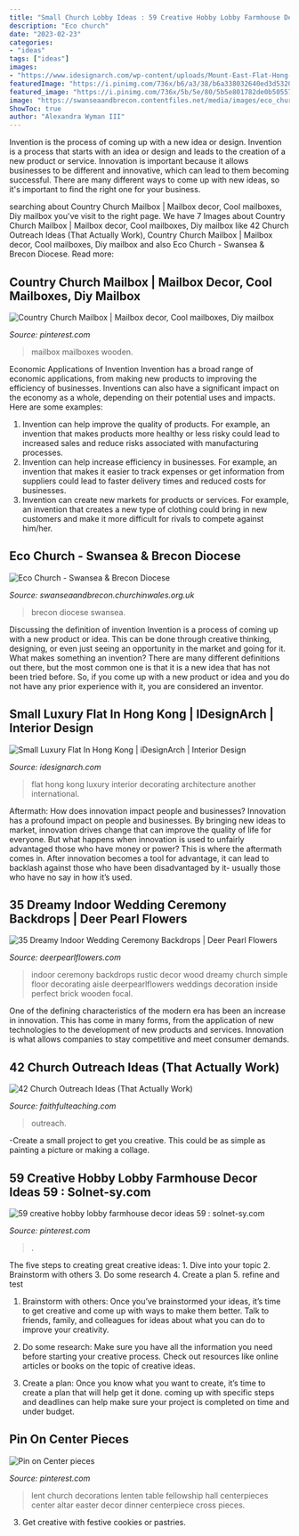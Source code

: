 ```yaml
---
title: "Small Church Lobby Ideas : 59 Creative Hobby Lobby Farmhouse Decor Ideas 59 : Solnet-sy.com"
description: "Eco church"
date: "2023-02-23"
categories:
- "ideas"
tags: ["ideas"]
images:
- "https://www.idesignarch.com/wp-content/uploads/Mount-East-Flat-Hong-Kong_9.jpg"
featuredImage: "https://i.pinimg.com/736x/b6/a3/38/b6a338032640ed3d53204e2d0e16ba41--lent-center-pieces.jpg"
featured_image: "https://i.pinimg.com/736x/5b/5e/80/5b5e801782de0b5055768e8ae8f1f5fc.jpg"
image: "https://swanseaandbrecon.contentfiles.net/media/images/eco_church.width-1200.jpg"
ShowToc: true
author: "Alexandra Wyman III"
---
```



Invention is the process of coming up with a new idea or design.
Invention is a process that starts with an idea or design and leads to the creation of a new product or service. Innovation is important because it allows businesses to be different and innovative, which can lead to them becoming successful. There are many different ways to come up with new ideas, so it's important to find the right one for your business.

	

		
searching about Country Church Mailbox | Mailbox decor, Cool mailboxes, Diy mailbox you've visit to the right page. We have 7 Images about Country Church Mailbox | Mailbox decor, Cool mailboxes, Diy mailbox like 42 Church Outreach Ideas (That Actually Work), Country Church Mailbox | Mailbox decor, Cool mailboxes, Diy mailbox and also Eco Church - Swansea &amp; Brecon Diocese. Read more:
		
    
## Country Church Mailbox | Mailbox Decor, Cool Mailboxes, Diy Mailbox

<img loading=lazy src="https://i.pinimg.com/736x/01/a7/d5/01a7d579e3ba2eb3dd743563bbddc9cb.jpg" onerror="this.onerror=null;this.src='https://tse1.mm.bing.net/th?id=OIP.goLbOVG24ZVtnCuoALEAxgHaMW&amp;pid=15.1';" alt="Country Church Mailbox | Mailbox decor, Cool mailboxes, Diy mailbox">

_Source: pinterest.com_

>mailbox mailboxes wooden. 

	

Economic Applications of Invention
Invention has a broad range of economic applications, from making new products to improving the efficiency of businesses. Inventions can also have a significant impact on the economy as a whole, depending on their potential uses and impacts. Here are some examples: 
1. Invention can help improve the quality of products. For example, an invention that makes products more healthy or less risky could lead to increased sales and reduce risks associated with manufacturing processes. 
2. Invention can help increase efficiency in businesses. For example, an invention that makes it easier to track expenses or get information from suppliers could lead to faster delivery times and reduced costs for businesses. 
3. Invention can create new markets for products or services. For example, an invention that creates a new type of clothing could bring in new customers and make it more difficult for rivals to compete against him/her.

    
## Eco Church - Swansea &amp; Brecon Diocese

<img loading=lazy src="https://swanseaandbrecon.contentfiles.net/media/images/eco_church.width-1200.jpg" onerror="this.onerror=null;this.src='https://tse2.mm.bing.net/th?id=OIP.HgGPdQAlMOj9HYYyd8V3FAHaDx&amp;pid=15.1';" alt="Eco Church - Swansea &amp; Brecon Diocese">

_Source: swanseaandbrecon.churchinwales.org.uk_

>brecon diocese swansea. 

	

Discussing the definition of invention
Invention is a process of coming up with a new product or idea. This can be done through creative thinking, designing, or even just seeing an opportunity in the market and going for it. What makes something an invention? There are many different definitions out there, but the most common one is that it is a new idea that has not been tried before. So, if you come up with a new product or idea and you do not have any prior experience with it, you are considered an inventor.

    
## Small Luxury Flat In Hong Kong | IDesignArch | Interior Design

<img loading=lazy src="https://www.idesignarch.com/wp-content/uploads/Mount-East-Flat-Hong-Kong_9.jpg" onerror="this.onerror=null;this.src='https://tse4.mm.bing.net/th?id=OIP.7Kf92rupVDyYwhYjXT8idgHaJ4&amp;pid=15.1';" alt="Small Luxury Flat In Hong Kong | iDesignArch | Interior Design">

_Source: idesignarch.com_

>flat hong kong luxury interior decorating architecture another international. 

	

Aftermath: How does innovation impact people and businesses?
Innovation has a profound impact on people and businesses. By bringing new ideas to market, innovation drives change that can improve the quality of life for everyone. But what happens when innovation is used to unfairly advantaged those who have money or power? This is where the aftermath comes in. After innovation becomes a tool for advantage, it can lead to backlash against those who have been disadvantaged by it- usually those who have no say in how it’s used.

    
## 35 Dreamy Indoor Wedding Ceremony Backdrops | Deer Pearl Flowers

<img loading=lazy src="http://www.deerpearlflowers.com/wp-content/uploads/2015/07/rustic-wood-floor-wedding-decor.jpg" onerror="this.onerror=null;this.src='https://tse3.mm.bing.net/th?id=OIP.5UvzkxWoOmM9rELkGa7pmgHaLH&amp;pid=15.1';" alt="35 Dreamy Indoor Wedding Ceremony Backdrops | Deer Pearl Flowers">

_Source: deerpearlflowers.com_

>indoor ceremony backdrops rustic decor wood dreamy church simple floor decorating aisle deerpearlflowers weddings decoration inside perfect brick wooden focal. 

	

One of the defining characteristics of the modern era has been an increase in innovation. This has come in many forms, from the application of new technologies to the development of new products and services. Innovation is what allows companies to stay competitive and meet consumer demands.

    
## 42 Church Outreach Ideas (That Actually Work)

<img loading=lazy src="https://faithfulteaching.com/wp-content/uploads/2020/06/church-outreach-ideas.jpg" onerror="this.onerror=null;this.src='https://tse4.mm.bing.net/th?id=OIP.zuD-eHFy9n7dtZ9f27QXwQHaD9&amp;pid=15.1';" alt="42 Church Outreach Ideas (That Actually Work)">

_Source: faithfulteaching.com_

>outreach. 

	

-Create a small project to get you creative. This could be as simple as painting a picture or making a collage. 

    
## 59 Creative Hobby Lobby Farmhouse Decor Ideas 59 : Solnet-sy.com

<img loading=lazy src="https://i.pinimg.com/736x/5b/5e/80/5b5e801782de0b5055768e8ae8f1f5fc.jpg" onerror="this.onerror=null;this.src='https://tse3.mm.bing.net/th?id=OIP.DBpRnypbO2xCXAK6Wl49_QHaLc&amp;pid=15.1';" alt="59 creative hobby lobby farmhouse decor ideas 59 : solnet-sy.com">

_Source: pinterest.com_

>. 

	

The five steps to creating great creative ideas: 1. Dive into your topic 2. Brainstorm with others 3. Do some research 4. Create a plan 5. refine and test
1. Brainstorm with others: Once you’ve brainstormed your ideas, it’s time to get creative and come up with ways to make them better. Talk to friends, family, and colleagues for ideas about what you can do to improve your creativity.
2. Do some research: Make sure you have all the information you need before starting your creative process. Check out resources like online articles or books on the topic of creative ideas.

3. Create a plan: Once you know what you want to create, it’s time to create a plan that will help get it done. coming up with specific steps and deadlines can help make sure your project is completed on time and under budget.


    
## Pin On Center Pieces

<img loading=lazy src="https://i.pinimg.com/736x/b6/a3/38/b6a338032640ed3d53204e2d0e16ba41--lent-center-pieces.jpg" onerror="this.onerror=null;this.src='https://tse2.mm.bing.net/th?id=OIP._M92Z1NadlVp2ZAf407eJgHaJ3&amp;pid=15.1';" alt="Pin on Center pieces">

_Source: pinterest.com_

>lent church decorations lenten table fellowship hall centerpieces center altar easter decor dinner centerpiece cross pieces. 

	

3. Get creative with festive cookies or pastries.

